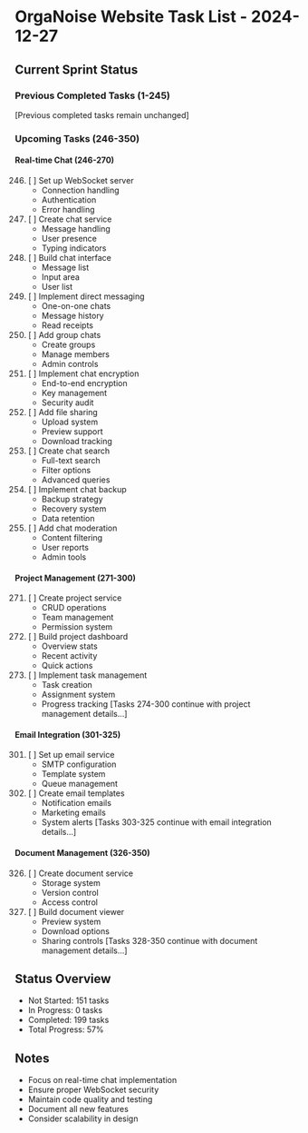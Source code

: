 # OrgaNoise Website Task List - 2024-12-27

## Current Sprint Status

### Previous Completed Tasks (1-245)
[Previous completed tasks remain unchanged]

### Upcoming Tasks (246-350)

#### Real-time Chat (246-270)
246. [ ] Set up WebSocket server
     - Connection handling
     - Authentication
     - Error handling
247. [ ] Create chat service
     - Message handling
     - User presence
     - Typing indicators
248. [ ] Build chat interface
     - Message list
     - Input area
     - User list
249. [ ] Implement direct messaging
     - One-on-one chats
     - Message history
     - Read receipts
250. [ ] Add group chats
     - Create groups
     - Manage members
     - Admin controls
251. [ ] Implement chat encryption
     - End-to-end encryption
     - Key management
     - Security audit
252. [ ] Add file sharing
     - Upload system
     - Preview support
     - Download tracking
253. [ ] Create chat search
     - Full-text search
     - Filter options
     - Advanced queries
254. [ ] Implement chat backup
     - Backup strategy
     - Recovery system
     - Data retention
255. [ ] Add chat moderation
     - Content filtering
     - User reports
     - Admin tools

#### Project Management (271-300)
271. [ ] Create project service
     - CRUD operations
     - Team management
     - Permission system
272. [ ] Build project dashboard
     - Overview stats
     - Recent activity
     - Quick actions
273. [ ] Implement task management
     - Task creation
     - Assignment system
     - Progress tracking
[Tasks 274-300 continue with project management details...]

#### Email Integration (301-325)
301. [ ] Set up email service
     - SMTP configuration
     - Template system
     - Queue management
302. [ ] Create email templates
     - Notification emails
     - Marketing emails
     - System alerts
[Tasks 303-325 continue with email integration details...]

#### Document Management (326-350)
326. [ ] Create document service
     - Storage system
     - Version control
     - Access control
327. [ ] Build document viewer
     - Preview system
     - Download options
     - Sharing controls
[Tasks 328-350 continue with document management details...]

## Status Overview
- Not Started: 151 tasks
- In Progress: 0 tasks
- Completed: 199 tasks
- Total Progress: 57%

## Notes
- Focus on real-time chat implementation
- Ensure proper WebSocket security
- Maintain code quality and testing
- Document all new features
- Consider scalability in design 